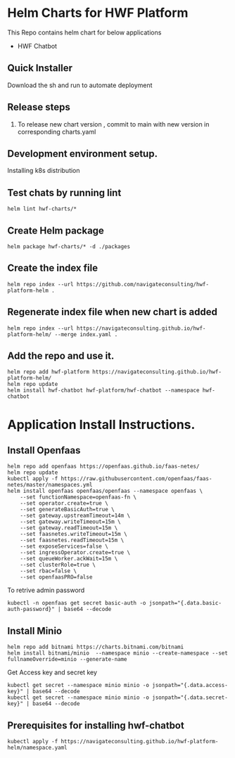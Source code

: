 # Helm Charts for HWF Platform

This Repo contains helm chart for below applications 
- HWF Chatbot 

## Quick Installer

Download the sh and run to automate deployment 

## Release steps 

1. To release new chart version , commit to main with new version in corresponding charts.yaml

## Development environment setup.

Installing k8s distribution 

## Test chats by running lint 

    helm lint hwf-charts/*

## Create Helm package

    helm package hwf-charts/* -d ./packages

## Create the index file

    helm repo index --url https://github.com/navigateconsulting/hwf-platform-helm .

## Regenerate index file when new chart is added 

    helm repo index --url https://navigateconsulting.github.io/hwf-platform-helm/ --merge index.yaml .

## Add the repo and use it.

    helm repo add hwf-platform https://navigateconsulting.github.io/hwf-platform-helm/
    helm repo update
    helm install hwf-chatbot hwf-platform/hwf-chatbot --namespace hwf-chatbot


# Application Install Instructions.

## Install Openfaas 


    helm repo add openfaas https://openfaas.github.io/faas-netes/
    helm repo update
    kubectl apply -f https://raw.githubusercontent.com/openfaas/faas-netes/master/namespaces.yml
    helm install openfaas openfaas/openfaas --namespace openfaas \
		--set functionNamespace=openfaas-fn \
		--set operator.create=true \
		--set generateBasicAuth=true \
		--set gateway.upstreamTimeout=14m \
		--set gateway.writeTimeout=15m \
		--set gateway.readTimeout=15m \
		--set faasnetes.writeTimeout=15m \
		--set faasnetes.readTimeout=15m \
		--set exposeServices=false \
		--set ingressOperator.create=true \
		--set queueWorker.ackWait=15m \
		--set clusterRole=true \
		--set rbac=false \
		--set openfaasPRO=false 
        
To retrive admin password 


    kubectl -n openfaas get secret basic-auth -o jsonpath="{.data.basic-auth-password}" | base64 --decode

## Install Minio


    helm repo add bitnami https://charts.bitnami.com/bitnami
    helm install bitnami/minio  --namespace minio --create-namespace --set fullnameOverride=minio --generate-name

Get Access key and secret key 

    kubectl get secret --namespace minio minio -o jsonpath="{.data.access-key}" | base64 --decode
    kubectl get secret --namespace minio minio -o jsonpath="{.data.secret-key}" | base64 --decode

## Prerequisites for installing hwf-chatbot 

    kubectl apply -f https://navigateconsulting.github.io/hwf-platform-helm/namespace.yaml

